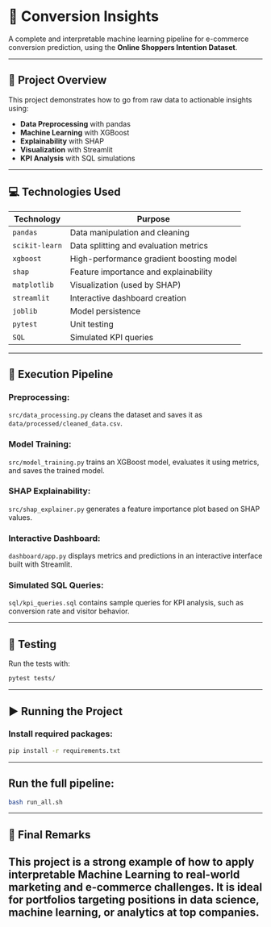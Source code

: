 # 🧠 Conversion Insights

A complete and interpretable machine learning pipeline for e-commerce conversion prediction, using the **Online Shoppers Intention Dataset**.

---

## 🚀 Project Overview

This project demonstrates how to go from raw data to actionable insights using:

- **Data Preprocessing** with pandas
- **Machine Learning** with XGBoost
- **Explainability** with SHAP
- **Visualization** with Streamlit
- **KPI Analysis** with SQL simulations

---
## 💻 Technologies Used

| Technology     | Purpose                                         |
|----------------|-------------------------------------------------|
| `pandas`       | Data manipulation and cleaning                  |
| `scikit-learn` | Data splitting and evaluation metrics           |
| `xgboost`      | High-performance gradient boosting model        |
| `shap`         | Feature importance and explainability           |
| `matplotlib`   | Visualization (used by SHAP)                    |
| `streamlit`    | Interactive dashboard creation                  |
| `joblib`       | Model persistence                               |
| `pytest`       | Unit testing                                    |
| `SQL`          | Simulated KPI queries                           |

---
## 🔁 Execution Pipeline

### Preprocessing:
`src/data_processing.py` cleans the dataset and saves it as `data/processed/cleaned_data.csv`.

### Model Training:
`src/model_training.py` trains an XGBoost model, evaluates it using metrics, and saves the trained model.

### SHAP Explainability:
`src/shap_explainer.py` generates a feature importance plot based on SHAP values.

### Interactive Dashboard:
`dashboard/app.py` displays metrics and predictions in an interactive interface built with Streamlit.

### Simulated SQL Queries:
`sql/kpi_queries.sql` contains sample queries for KPI analysis, such as conversion rate and visitor behavior.

---

## 🧪 Testing

Run the tests with:

```bash
pytest tests/
```
---
## ▶️ Running the Project
### Install required packages:
```bash
pip install -r requirements.txt
```
---

## Run the full pipeline:
```bash
bash run_all.sh
```
---

## 📌 Final Remarks

This project is a strong example of how to apply interpretable Machine Learning to real-world marketing and e-commerce challenges.
It is ideal for portfolios targeting positions in data science, machine learning, or analytics at top companies.
---
